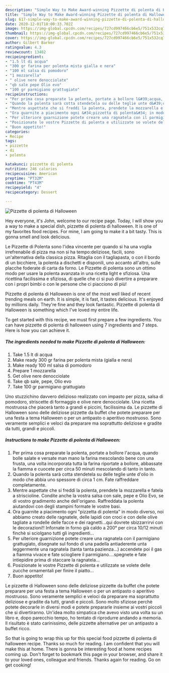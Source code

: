 ```yaml
---
description: "Simple Way to Make Award-winning Pizzette di polenta di Halloween"
title: "Simple Way to Make Award-winning Pizzette di polenta di Halloween"
slug: 617-simple-way-to-make-award-winning-pizzette-di-polenta-di-halloween
date: 2020-12-01T18:00:33.702Z
image: https://img-global.cpcdn.com/recipes/727cd997466cb6e5/751x532cq70/pizzette-di-polenta-di-halloween-recipe-main-photo.jpg
thumbnail: https://img-global.cpcdn.com/recipes/727cd997466cb6e5/751x532cq70/pizzette-di-polenta-di-halloween-recipe-main-photo.jpg
cover: https://img-global.cpcdn.com/recipes/727cd997466cb6e5/751x532cq70/pizzette-di-polenta-di-halloween-recipe-main-photo.jpg
author: Gilbert Barker
ratingvalue: 4.3
reviewcount: 13402
recipeingredient:
- "1.5 lt di acqua"
- "300 gr farina per polenta mista gialla e nera"
- "100 ml salsa di pomodoro"
- "1 mozzarella"
- " olive nere denocciolate"
- "qb sale pepe Olio evo"
- "100 gr parmigiano grattugiato"
recipeinstructions:
- "Per prima cosa preparate la polenta, portate a bollore l&#39;acqua, quando bolle salate e versate man mano la farina mescolando bene con una frusta, una volta incorporata tutta la farina riportate a bollore, abbassate la fiamma e cuocete per circa 50 minuti mescolando di tanto in tanto."
- "Quando la polenta sarà cotta stendetela su delle teglie unte d&#39;olio in modo che abbia uno spessore di circa 1 cm. Fate raffreddare completamente."
- "Mentre aspettate che si freddi la polenta, prendete la mozzarella e fatela a striscioline. Condite anche la vostra salsa con sale, pepe e Olio Evo, se di vostro gradimento anche dell&#39;origano. Raffreddata la polenta aiutandovi con degli stampini formate le vostre basi."
- "Ora guarnite a piacimento ogni &#34;pizzetta di polenta&#34; in modo diverso, noi abbiamo creato delle ragnatele, delle lapidi con croci e con delle olive tagliate a rondelle delle facce e dei ragnetti...qui dovrete sbizzarrirvi con le decorazioni!! Infornate in forno già caldo a 200° per circa 10/12 minuti finchè si sciolgano tutti gli ingredienti..."
- "Per ulteriore guarnizione potete creare una ragnatela con il parmigiano grattugiato, disegnate sul fondo di una padella antiaderente unta leggermente una ragnatela (tanta tanta pazienza...) accendete poi il gas a fiamma vivace e fate sciogliere il parmigiano....spegnete e fate intiepidire prima di staccare la ragnatela..."
- "Posizionate le vostre Pizzette di polenta e utilizzate se volete delle zucche ornamentali per finire il piatto..."
- "Buon appetito!"
categories:
- Recipe
tags:
- pizzette
- di
- polenta

katakunci: pizzette di polenta 
nutrition: 246 calories
recipecuisine: American
preptime: "PT32M"
cooktime: "PT43M"
recipeyield: "4"
recipecategory: Dessert

---
```



![Pizzette di polenta di Halloween](https://img-global.cpcdn.com/recipes/727cd997466cb6e5/751x532cq70/pizzette-di-polenta-di-halloween-recipe-main-photo.jpg)

Hey everyone, it's John, welcome to our recipe page. Today, I will show you a way to make a special dish, pizzette di polenta di halloween. It is one of my favorites food recipes. For mine, I am going to make it a bit tasty. This is gonna smell and look delicious.

Le Pizzette di Polenta sono l&#39;idea vincente per quando si ha una voglia irrefrenabile di pizza ma non si ha tempo:deliziose, facili, sono un&#39;alternativa della classica pizza. Ritaglia con il tagliapasta, o con il bordo di un bicchiere, la polenta a dischetti e disponili, uno accanto all&#39;altro, sulle placche foderate di carta da forno. Le Pizzette di polenta sono un ottimo modo per usare la polenta avanzata in una ricetta light e sfiziosa. Una ricettina facilissima e sfiziosa, di quelle che ci si può divertire a preparare con i propri bimbi o con le persone che ci piacciono di più!

Pizzette di polenta di Halloween is one of the most well liked of recent trending meals on earth. It is simple, it is fast, it tastes delicious. It's enjoyed by millions daily. They're fine and they look fantastic. Pizzette di polenta di Halloween is something which I've loved my entire life.


To get started with this recipe, we must first prepare a few ingredients. You can have pizzette di polenta di halloween using 7 ingredients and 7 steps. Here is how you can achieve it.

<!--inarticleads1-->

##### The ingredients needed to make Pizzette di polenta di Halloween:

1. Take 1.5 lt di acqua
1. Make ready 300 gr farina per polenta mista (gialla e nera)
1. Make ready 100 ml salsa di pomodoro
1. Prepare 1 mozzarella
1. Get  olive nere denocciolate
1. Take qb sale, pepe, Olio evo
1. Take 100 gr parmigiano grattugiato


Uno stuzzichino davvero delizioso realizzato con impasto per pizza, salsa di pomodoro, striscette di formaggio e olive nere denocciolate. Una ricetta mostruosa che piacerà tanto a grandi e piccini, facilissima da. Le pizzette di Halloween sono delle deliziose pizzette da buffet che potete preparare per una festa a tema Halloween o per un antipasto o aperitivo mostruoso. Sono veramente semplici e veloci da preparare ma soprattutto deliziose e gradite da tutti, grandi e piccoli. 

<!--inarticleads2-->

##### Instructions to make Pizzette di polenta di Halloween:

1. Per prima cosa preparate la polenta, portate a bollore l&#39;acqua, quando bolle salate e versate man mano la farina mescolando bene con una frusta, una volta incorporata tutta la farina riportate a bollore, abbassate la fiamma e cuocete per circa 50 minuti mescolando di tanto in tanto.
1. Quando la polenta sarà cotta stendetela su delle teglie unte d&#39;olio in modo che abbia uno spessore di circa 1 cm. Fate raffreddare completamente.
1. Mentre aspettate che si freddi la polenta, prendete la mozzarella e fatela a striscioline. Condite anche la vostra salsa con sale, pepe e Olio Evo, se di vostro gradimento anche dell&#39;origano. Raffreddata la polenta aiutandovi con degli stampini formate le vostre basi.
1. Ora guarnite a piacimento ogni &#34;pizzetta di polenta&#34; in modo diverso, noi abbiamo creato delle ragnatele, delle lapidi con croci e con delle olive tagliate a rondelle delle facce e dei ragnetti...qui dovrete sbizzarrirvi con le decorazioni!! Infornate in forno già caldo a 200° per circa 10/12 minuti finchè si sciolgano tutti gli ingredienti...
1. Per ulteriore guarnizione potete creare una ragnatela con il parmigiano grattugiato, disegnate sul fondo di una padella antiaderente unta leggermente una ragnatela (tanta tanta pazienza...) accendete poi il gas a fiamma vivace e fate sciogliere il parmigiano....spegnete e fate intiepidire prima di staccare la ragnatela...
1. Posizionate le vostre Pizzette di polenta e utilizzate se volete delle zucche ornamentali per finire il piatto...
1. Buon appetito!


Le pizzette di Halloween sono delle deliziose pizzette da buffet che potete preparare per una festa a tema Halloween o per un antipasto o aperitivo mostruoso. Sono veramente semplici e veloci da preparare ma soprattutto deliziose e gradite da tutti, grandi e piccoli. Sono molto sfiziose perchè potete decorarle in diversi modi e potete prepararle insieme ai vostri piccoli che si divertiranno. Un&#39;idea molto simpatica che avevo visto una volta su un libro e, dopo parecchio tempo, ho tentato di riprodurre andando a memoria. Il risultato è stato carinissimo, delle pizzette alternative per un antipasto a buffet ricco. 

So that is going to wrap this up for this special food pizzette di polenta di halloween recipe. Thanks so much for reading. I am confident that you will make this at home. There is gonna be interesting food at home recipes coming up. Don't forget to bookmark this page in your browser, and share it to your loved ones, colleague and friends. Thanks again for reading. Go on get cooking!
